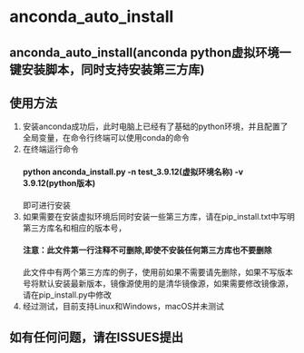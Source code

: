 # anconda_auto_install

## anconda_auto_install(anconda python虚拟环境一键安装脚本，同时支持安装第三方库)

## 使用方法

1. 安装anconda成功后，此时电脑上已经有了基础的python环境，并且配置了全局变量，在命令行终端可以使用conda的命令
2. 在终端运行命令 
   #### python anconda_install.py -n test_3.9.12(虚拟环境名称) -v 3.9.12(python版本) 
   即可进行安装
3. 如果需要在安装虚拟环境后同时安装一些第三方库，请在pip_install.txt中写明第三方库名和相应的版本号，
    #### 注意：此文件第一行注释不可删除,即使不安装任何第三方库也不要删除
   此文件中有两个第三方库的例子，使用前如果不需要请先删除，如果不写版本号将默认安装最新版本，镜像源使用的是清华镜像源，如果需要修改镜像源，请在pip_install.py中修改
4. 经过测试，目前支持Linux和Windows，macOS并未测试

## 如有任何问题，请在ISSUES提出